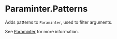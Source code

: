 # Paraminter.Patterns

Adds patterns to `Paraminter`, used to filter arguments.

See [Paraminter](https://www.github.com/Paraminter/Paraminter) for more information.